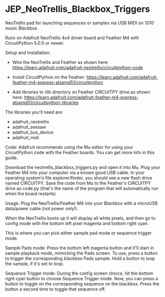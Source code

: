 # JEP_NeoTrellis_Blackbox_Triggers
NeoTrellis pad for launching sequences or samples via USB MIDI on 1010 music Blackbox

Runs on Adafruit NeoTrellis 4x4 driver board and Feather M4 with CircuitPython 5.0.0 or newer.

Setup and Installation:
- Wire the NeoTrellis and Feather as shown here:
https://learn.adafruit.com/adafruit-neotrellis/circuitpython-code

 - Install CircuitPython on the Feather:
https://learn.adafruit.com/adafruit-feather-m4-express-atsamd51/circuitpython

- Add libraries to /lib directory on Feather CIRCUITPY drive as shown here:
https://learn.adafruit.com/adafruit-feather-m4-express-atsamd51/circuitpython-libraries

The libraries you'll need are:
- adafruit_neotrellis
- adafruit_seesaw
- adafruit_bus_device
- adafruit_midi


Code:
Adafruit recommends using the Mu editor for using your CircuitPython code with the Feather boards. You can get more info in this guide.

Download the neotrellis_blackbox_triggers.py and open it into Mu. Plug your Feather M4 into your computer via a known good USB cable. In your operating system's file explorer/finder, you should see a new flash drive named CIRCUITPY. Save the code from Mu to the Feather's CIRCUITPY drive as code.py (that's the name of the program that will automatically run when the board restarts).

Usage:
Plug the NeoTrellis/Feather M4 into your Blackbox with a microUSB data/power cable (not power only!).

When the NeoTrellis boots up it will display all white pixels, and then go to config mode with the bottom left pixel magenta and bottom right cyan.

This is where you can pick either sample pad mode or sequence trigger mode.

Sample Pads mode:
Press the bottom left magenta button and it'll start in sample playback mode, mimicking the Pads screen. To use, press a button to trigger the corresponding blackbox Pads sample. Hold a button to loop the sample, if it's set to loop.

Sequence Trigger mode:
During the config screen choice, hit the bottom right cyan button to choose Sequence Trigger mode. Now, you can press a button to toggle on the corresponding sequence on the blackbox. Press the button a second time to toggle that sequence off.
